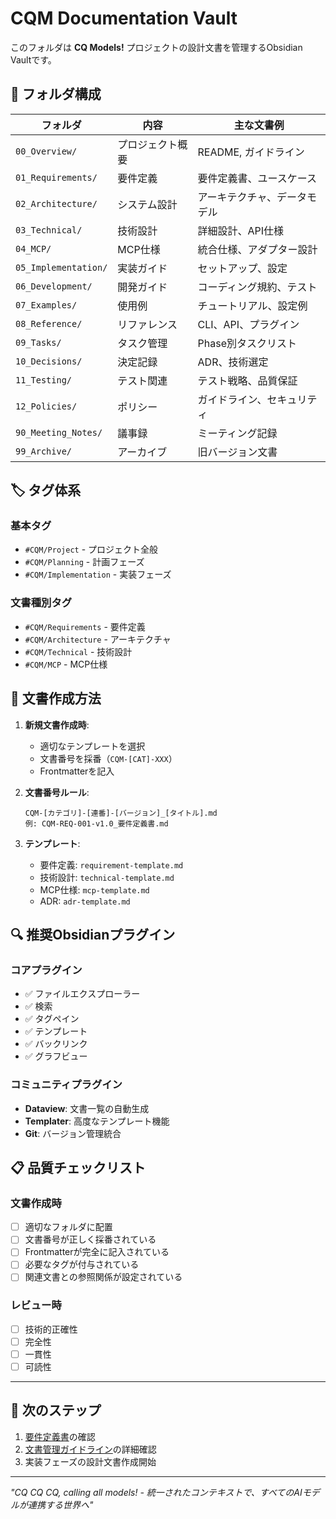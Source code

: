 # CQM Documentation Vault

このフォルダは **CQ Models!** プロジェクトの設計文書を管理するObsidian Vaultです。

## 📁 フォルダ構成

| フォルダ | 内容 | 主な文書例 |
|---------|------|-----------|
| `00_Overview/` | プロジェクト概要 | README, ガイドライン |
| `01_Requirements/` | 要件定義 | 要件定義書、ユースケース |
| `02_Architecture/` | システム設計 | アーキテクチャ、データモデル |
| `03_Technical/` | 技術設計 | 詳細設計、API仕様 |
| `04_MCP/` | MCP仕様 | 統合仕様、アダプター設計 |
| `05_Implementation/` | 実装ガイド | セットアップ、設定 |
| `06_Development/` | 開発ガイド | コーディング規約、テスト |
| `07_Examples/` | 使用例 | チュートリアル、設定例 |
| `08_Reference/` | リファレンス | CLI、API、プラグイン |
| `09_Tasks/` | タスク管理 | Phase別タスクリスト |
| `10_Decisions/` | 決定記録 | ADR、技術選定 |
| `11_Testing/` | テスト関連 | テスト戦略、品質保証 |
| `12_Policies/` | ポリシー | ガイドライン、セキュリティ |
| `90_Meeting_Notes/` | 議事録 | ミーティング記録 |
| `99_Archive/` | アーカイブ | 旧バージョン文書 |

## 🏷️ タグ体系

### 基本タグ
- `#CQM/Project` - プロジェクト全般
- `#CQM/Planning` - 計画フェーズ
- `#CQM/Implementation` - 実装フェーズ

### 文書種別タグ
- `#CQM/Requirements` - 要件定義
- `#CQM/Architecture` - アーキテクチャ
- `#CQM/Technical` - 技術設計
- `#CQM/MCP` - MCP仕様

## 📝 文書作成方法

1. **新規文書作成時**:
   - 適切なテンプレートを選択
   - 文書番号を採番（`CQM-[CAT]-XXX`）
   - Frontmatterを記入

2. **文書番号ルール**:
   ```
   CQM-[カテゴリ]-[連番]-[バージョン]_[タイトル].md
   例: CQM-REQ-001-v1.0_要件定義書.md
   ```

3. **テンプレート**:
   - 要件定義: `requirement-template.md`
   - 技術設計: `technical-template.md`
   - MCP仕様: `mcp-template.md`
   - ADR: `adr-template.md`

## 🔍 推奨Obsidianプラグイン

### コアプラグイン
- ✅ ファイルエクスプローラー
- ✅ 検索
- ✅ タグペイン
- ✅ テンプレート
- ✅ バックリンク
- ✅ グラフビュー

### コミュニティプラグイン
- **Dataview**: 文書一覧の自動生成
- **Templater**: 高度なテンプレート機能
- **Git**: バージョン管理統合

## 📋 品質チェックリスト

### 文書作成時
- [ ] 適切なフォルダに配置
- [ ] 文書番号が正しく採番されている
- [ ] Frontmatterが完全に記入されている
- [ ] 必要なタグが付与されている
- [ ] 関連文書との参照関係が設定されている

### レビュー時
- [ ] 技術的正確性
- [ ] 完全性
- [ ] 一貫性
- [ ] 可読性

---

## 🚀 次のステップ

1. [要件定義書](../01_Requirements/CQM-REQ-001-v1.1_要件定義書.md)の確認
2. [文書管理ガイドライン](../12_Policies/CQM-POL-001_文書管理ガイドライン.md)の詳細確認
3. 実装フェーズの設計文書作成開始

---

*"CQ CQ CQ, calling all models! - 統一されたコンテキストで、すべてのAIモデルが連携する世界へ"*